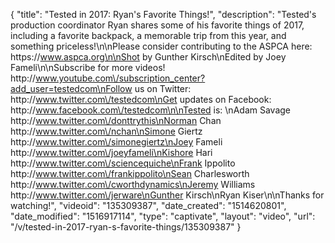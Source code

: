 {
    "title": "Tested in 2017: Ryan's Favorite Things!",
    "description": "Tested's production coordinator Ryan shares some of his favorite things of 2017, including a favorite backpack, a memorable trip from this year, and something priceless!\n\nPlease consider contributing to the ASPCA here: https:\/\/www.aspca.org\n\nShot by Gunther Kirsch\nEdited by Joey Fameli\n\nSubscribe for more videos! http:\/\/www.youtube.com\/subscription_center?add_user=testedcom\nFollow us on Twitter: http:\/\/www.twitter.com\/testedcom\nGet updates on Facebook: http:\/\/www.facebook.com\/testedcom\n\nTested is: \nAdam Savage http:\/\/www.twitter.com\/donttrythis\nNorman Chan http:\/\/www.twitter.com\/nchan\nSimone Giertz http:\/\/www.twitter.com\/simonegiertz\nJoey Fameli http:\/\/www.twitter.com\/joeyfameli\nKishore Hari http:\/\/www.twitter.com\/sciencequiche\nFrank Ippolito http:\/\/www.twitter.com\/frankippolito\nSean Charlesworth http:\/\/www.twitter.com\/cworthdynamics\nJeremy Williams http:\/\/www.twitter.com\/jerware\nGunther Kirsch\nRyan Kiser\n\nThanks for watching!",
    "videoid": "135309387",
    "date_created": "1514620801",
    "date_modified": "1516917114",
    "type": "captivate",
    "layout": "video",
    "url": "\/v\/tested-in-2017-ryan-s-favorite-things\/135309387"
}